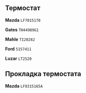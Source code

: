 ## Термостат

__Mazda__ `LF7015170`

__Gates__ `TH44989G1`

__Mahle__ `TI20282`

__Ford__ `5157411`

__Luzar__ `LT2520`

## Прокладка термостата

__Mazda__ `LF0315165A`